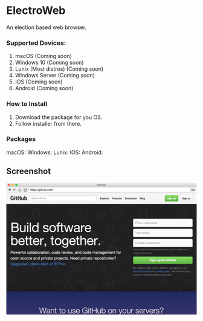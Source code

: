 # ElectroWeb
An election based web browser.

### Supported Devices:
1. macOS (Coming soon)
2. Windows 10 (Coming soon)
3. Lunix (Most distros) (Coming soon)
4. Windows Server (Coming soon)
5. IOS (Coming soon)
6. Android (Coming soon)

### How to Install
1. Download the package for you OS.
2. Follow installer from there.

### Packages
macOS:
Windows:
Lunix:
IOS:
Android:

## Screenshot

![screenshot](7A96DD39-4712-4DEC-B095-DBE04B085E9D.jpeg)

